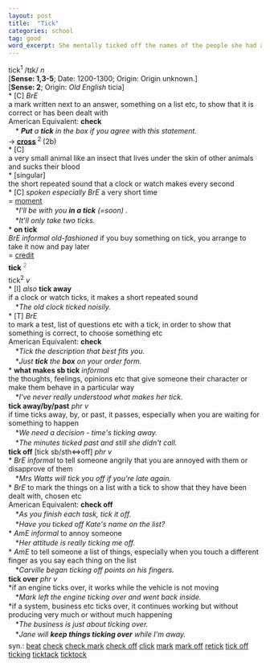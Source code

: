 ```yaml
---
layout: post
title:  "Tick"
categories: school
tag: good
word_excerpt: She mentally ticked off the names of the people she had already spoken to.
---
```

<DIV style="MARGIN: 0px 0px 5px">tick<SUP>1</SUP> /tɪk/ <I>n</I> <BR>[<B>Sense: 1,3-5</B>; Date: 1200-1300; Origin: Origin unknown.]<BR>[<B>Sense: 2</B>; Origin: <I>Old English</I> ticia]<BR>* [C] <I>BrE</I> <BR>a mark written next to an answer, something on a list etc, to show that it is correct or has been dealt with<BR>American Equivalent: <B>check</B><BR>　*<I> <B>Put</B> a <B>tick</B> in the box if you agree with this statement.</I><BR>→<B> <A href="{{ site.baseurl }}/cross"><U>cross</U></A> </B><SUP>2 </SUP>(2b)<BR>* [C] <BR>a very small animal like an insect that lives under the skin of other animals and sucks their blood<BR>* [singular] <BR>the short repeated sound that a clock or watch makes every second<BR>* [C] <I>spoken especially BrE</I> a very short time<BR>= <A href="{{ site.baseurl }}/moment"><U>moment</U></A><BR>　*<I>I'll be with you <B>in a tick</B> (=soon) .</I><BR>　*<I>It'll only take two ticks.</I><BR>* <B>on tick</B><BR><I>BrE informal old-fashioned</I> if you buy something on tick, you arrange to take it now and pay later<BR>= <A href="{{ site.baseurl }}/credit"><U>credit</U></A></DIV>
<DIV style="COLOR: #808080; MARGIN: 0px 0px 5px; LINE-HEIGHT: normal"><SPAN style="FONT-SIZE: 10.5pt; COLOR: #000000; LINE-HEIGHT: normal"><B>tick</B></SPAN> <SUP style="FONT-SIZE: 83%; LINE-HEIGHT: normal">2</SUP> </DIV>
<DIV style="MARGIN: 0px 0px 5px">tick<SUP>2</SUP> <I>v</I> <BR>* [I] <I>also</I> <B>tick away</B> <BR>if a clock or watch ticks, it makes a short repeated sound<BR>　*<I>The old clock ticked noisily.</I><BR>* [T] <I>BrE</I> <BR>to mark a test, list of questions etc with a tick, in order to show that something is correct, to choose something etc<BR>American Equivalent: <B>check</B><BR>　*<I>Tick the description that best fits you.</I><BR>　*<I>Just <B>tick</B> the <B>box</B> on your order form.</I><BR>* <B>what makes sb tick</B> <I>informal</I> <BR>the thoughts, feelings, opinions etc that give someone their character or make them behave in a particular way<BR>　*<I>I've never really understood what makes her tick.</I><BR><B>tick away/by/past</B> <I>phr v</I><BR>if time ticks away, by, or past, it passes, especially when you are waiting for something to happen<BR>　*<I>We need a decision - time's ticking away.</I><BR>　*<I>The minutes ticked past and still she didn't call.</I><BR><B>tick off</B> [tick sb/sth⇔off] <I>phr v</I><BR>* <I>BrE informal</I> to tell someone angrily that you are annoyed with them or disapprove of them<BR>　*<I>Mrs Watts will tick you off if you're late again.</I><BR>* <I>BrE</I> to mark the things on a list with a tick to show that they have been dealt with, chosen etc<BR>American Equivalent: <B>check off</B><BR>　*<I>As you finish each task, tick it off.</I><BR>　*<I>Have you ticked off Kate's name on the list?</I><BR>* <I>AmE informal</I> to annoy someone<BR>　*<I>Her attitude is really ticking me off.</I><BR>* <I>AmE</I> to tell someone a list of things, especially when you touch a different finger as you say each thing on the list<BR>　*<I>Carville began ticking off points on his fingers.</I><BR><B>tick over</B> <I>phr v</I><BR>*if an engine ticks over, it works while the vehicle is not moving<BR>　*<I>Mark left the engine ticking over and went back inside.</I><BR>*if a system, business etc ticks over, it continues working but without producing very much or without much happening<BR>　*<I>The business is just about ticking over.</I><BR>　*<I>Jane will <B>keep things ticking over</B> while I'm away.</I></DIV>
<DIV style="MARGIN: 0px 0px 5px">
<DIV style="MARGIN: 4px 0px">syn.: <A href="{{ site.baseurl }}/beat"><U>beat</U></A> <A href="{{ site.baseurl }}/check"><U>check</U></A> <A href="{{ site.baseurl }}/check%20mark"><U>check mark</U></A> <A href="{{ site.baseurl }}/check%20off"><U>check off</U></A> <A href="{{ site.baseurl }}/click"><U>click</U></A> <A href="{{ site.baseurl }}/mark"><U>mark</U></A> <A href="{{ site.baseurl }}/mark%20off"><U>mark off</U></A> <A href="{{ site.baseurl }}/retick"><U>retick</U></A> <A href="{{ site.baseurl }}/tick%20off"><U>tick off</U></A> <A href="{{ site.baseurl }}/ticking"><U>ticking</U></A> <A href="{{ site.baseurl }}/ticktack"><U>ticktack</U></A> <A href="{{ site.baseurl }}/ticktock"><U>ticktock</U></A></DIV></DIV>
